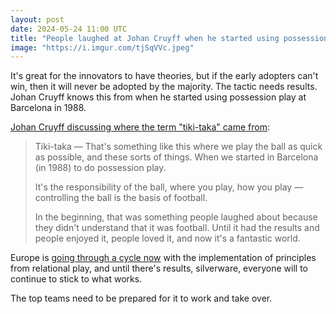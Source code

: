 ```yaml
---
layout: post
date: 2024-05-24 11:00 UTC
title: "People laughed at Johan Cruyff when he started using possession play at Barcelona"
image: "https://i.imgur.com/tjSqVVc.jpeg"
---
```


It's great for the innovators to have theories, but if the early adopters can't win, then it will never be adopted by the majority. The tactic needs results. Johan Cruyff knows this from when he started using possession play at Barcelona in 1988.

<!---more---> 

[Johan Cruyff discussing where the term "tiki-taka" came from](https://youtu.be/r0OVauT-yEk?si=K8ob49JixFnpNKvr):

> Tiki-taka — That's something like this where we play the ball as quick as possible, and these sorts of things. When we started in Barcelona (in 1988) to do possession play.
> 
> It's the responsibility of the ball, where you play, how you play — controlling the ball is the basis of football.
> 
> In the beginning, that was something people laughed about because they didn't understand that it was football. Until it had the results and people enjoyed it, people loved it, and now it's a fantastic world.

Europe is [going through a cycle now](https://tacticsjournal.com/2024/05/17/perimetral-and-spacial-players/) with the implementation of principles from relational play, and until there's results, silverware, everyone will to continue to stick to what works.

The top teams need to be prepared for it to work and take over.